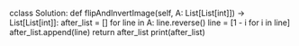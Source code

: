 cclass Solution:
    def flipAndInvertImage(self, A: List[List[int]]) -> List[List[int]]:
        after_list = []
        for line in A:
            line.reverse()
            line = [1 - i for i in line]
            after_list.append(line)
        return after_list
        print(after_list)